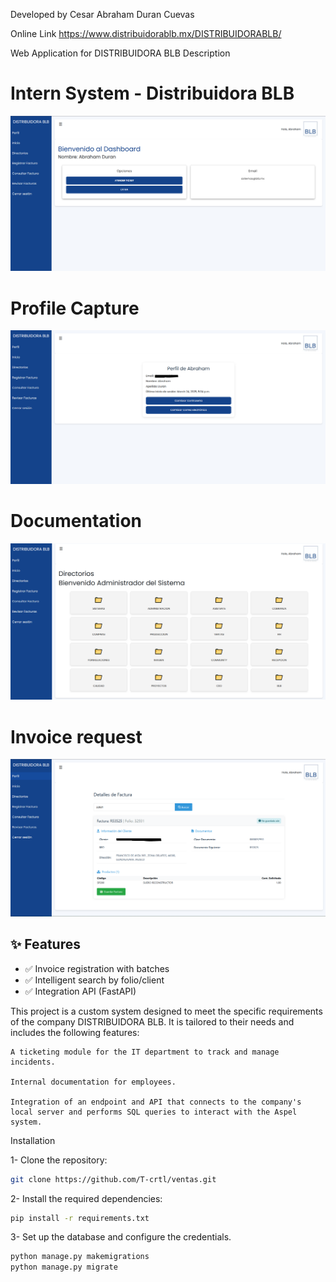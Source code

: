 Developed by Cesar Abraham Duran Cuevas

Online Link
https://www.distribuidorablb.mx/DISTRIBUIDORABLB/

Web Application for DISTRIBUIDORA BLB
Description

# Intern System - Distribuidora BLB  
![Captura Dashboard](./screenshots/dashboard_main.PNG)
# Profile Capture
![Captura Perfil](./screenshots/perfil.PNG)
# Documentation
![Captura Documentacion](./screenshots/documentacion.PNG)
# Invoice request
![Captura Documentacion](./screenshots/facturas.PNG)

## ✨ Features  
- ✅ Invoice registration with batches  
- ✅ Intelligent search by folio/client  
- ✅ Integration API (FastAPI) 

This project is a custom system designed to meet the specific requirements of the company DISTRIBUIDORA BLB. It is tailored to their needs and includes the following features:

    A ticketing module for the IT department to track and manage incidents.

    Internal documentation for employees.

    Integration of an endpoint and API that connects to the company's local server and performs SQL queries to interact with the Aspel system.

Installation

1- Clone the repository:
```bash
git clone https://github.com/T-crtl/ventas.git
```

2- Install the required dependencies:
```bash
pip install -r requirements.txt
```
3- Set up the database and configure the credentials.
```bash
python manage.py makemigrations
python manage.py migrate
```